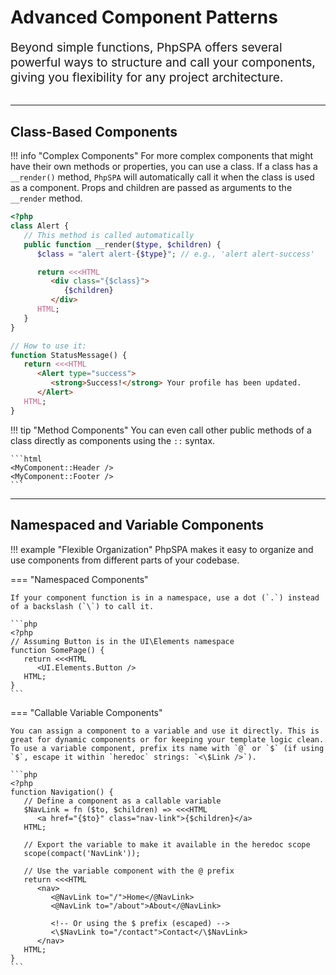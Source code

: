 # Advanced Component Patterns

<p style="font-size: 1.2rem; color: var(--md-default-fg-color--light); margin-bottom: 2rem;">
Beyond simple functions, PhpSPA offers several powerful ways to structure and call your components, giving you flexibility for any project architecture.
</p>

---

## Class-Based Components

!!! info "Complex Components"
    For more complex components that might have their own methods or properties, you can use a class. If a class has a `__render()` method, `PhpSPA` will automatically call it when the class is used as a component. Props and children are passed as arguments to the `__render` method.

```php
<?php
class Alert {
   // This method is called automatically
   public function __render($type, $children) {
      $class = "alert alert-{$type}"; // e.g., 'alert alert-success'

      return <<<HTML
         <div class="{$class}">
            {$children}
         </div>
      HTML;
   }
}

// How to use it:
function StatusMessage() {
   return <<<HTML
      <Alert type="success">
         <strong>Success!</strong> Your profile has been updated.
      </Alert>
   HTML;
}
```

!!! tip "Method Components"
    You can even call other public methods of a class directly as components using the `::` syntax.

    ```html
    <MyComponent::Header />
    <MyComponent::Footer />
    ```

---

## Namespaced and Variable Components

!!! example "Flexible Organization"
    PhpSPA makes it easy to organize and use components from different parts of your codebase.

=== "Namespaced Components"

    If your component function is in a namespace, use a dot (`.`) instead of a backslash (`\`) to call it.

    ```php
    <?php
    // Assuming Button is in the UI\Elements namespace
    function SomePage() {
       return <<<HTML
          <UI.Elements.Button />
       HTML;
    }
    ```

=== "Callable Variable Components"

    You can assign a component to a variable and use it directly. This is great for dynamic components or for keeping your template logic clean. To use a variable component, prefix its name with `@` or `$` (if using `$`, escape it within `heredoc` strings: `<\$Link />`).

    ```php
    <?php
    function Navigation() {
       // Define a component as a callable variable
       $NavLink = fn ($to, $children) => <<<HTML
          <a href="{$to}" class="nav-link">{$children}</a>
       HTML;

       // Export the variable to make it available in the heredoc scope
       scope(compact('NavLink'));

       // Use the variable component with the @ prefix
       return <<<HTML
          <nav>
             <@NavLink to="/">Home</@NavLink>
             <@NavLink to="/about">About</@NavLink>

             <!-- Or using the $ prefix (escaped) -->
             <\$NavLink to="/contact">Contact</\$NavLink>
          </nav>
       HTML;
    }
    ```
